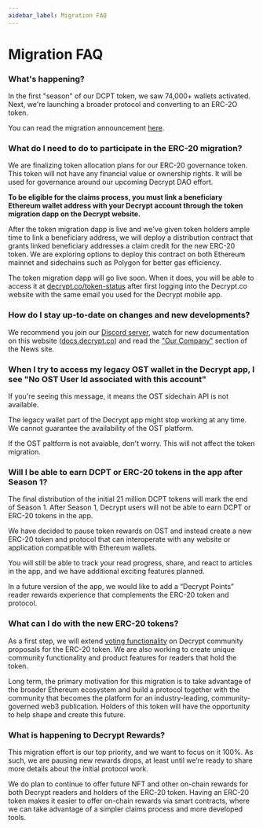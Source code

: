 ```yaml
---
aidebar_label: Migration FAQ
---
```


# Migration FAQ

### What's happening?

In the first "season" of our DCPT token, we saw 74,000+ wallets activated. Next, we're launching a broader protocol and converting to an ERC-2O token.

You can read the migration announcement [here](https://decrypt.co/75352/decrypt-reader-token-what-comes-next).

### What do I need to do to participate in the ERC-20 migration?

We are finalizing token allocation plans for our ERC-20 governance token. This token will not have any financial value or ownership rights. It will be used for governance around our upcoming Decrypt DAO effort.

**To be eligible for the claims process, you must link a beneficiary Ethereum wallet address with your Decrypt account through the token migration dapp on the Decrypt website.**

After the token migration dapp is live and we've given token holders ample time to link a beneficiary address, we will deploy a distribution contract that grants linked beneficiary addresses a claim credit for the new ERC-20 token. We are exploring options to deploy this contract on both Ethereum mainnet and sidechains such as Polygon for better gas efficiency.

The token migration dapp will go live soon. When it does, you will be able to access it at [decrypt.co/token-status](https://decrypt.co/token-status) after first logging into the Decrypt.co website with the same email you used for the Decrypt mobile app.

### How do I stay up-to-date on changes and new developments?

We recommend you join our [Discord server](https://decrypt.co/discord-invite), watch for new documentation on this website ([docs.decrypt.co](https://docs.decrypt.co)) and read the ["Our Company"](https://decrypt.co/news/decrypt) section of the News site.

### When I try to access my legacy OST wallet in the Decrypt app, I see "No OST User Id associated with this account"

If you're seeing this message, it means the OST sidechain API is not available. 

The legacy wallet part of the Decrypt app might stop working at any time. We cannot guarantee the availability of the OST platform.

If the OST paltform is not avaiable, don't worry. This will not affect the token migration.

### Will I be able to earn DCPT or ERC-20 tokens in the app after Season 1?

The final distribution of the initial 21 million DCPT tokens will mark the end of Season 1. After Season 1, Decrypt users will not be able to earn DCPT or ERC-20 tokens in the app. 

We have decided to pause token rewards on OST and instead create a new ERC-20 token and protocol that can interoperate with any website or application compatible with Ethereum wallets.

You will still be able to track your read progress, share, and react to articles in the app, and we have additional exciting features planned. 

In a future version of the app, we would like to add a “Decrypt Points” reader rewards experience that complements the ERC-20 token and protocol.

### What can I do with the new ERC-20 tokens?

As a first step, we will extend [voting functionality](https://vote.decrypt.co/) on Decrypt community proposals for the ERC-20 token. We are also working to create unique community functionality and product features for readers that hold the token.

Long term, the primary motivation for this migration is to take advantage of the broader Ethereum ecosystem and build a protocol together with the community that becomes the platform for an industry-leading, community-governed web3 publication. Holders of this token will have the opportunity to help shape and create this future.

### What is happening to Decrypt Rewards?

This migration effort is our top priority, and we want to focus on it 100%. As such, we are pausing new rewards drops, at least until we’re ready to share more details about the initial protocol work.

We do plan to continue to offer future NFT and other on-chain rewards for both Decrypt readers and holders of the ERC-20 token. Having an ERC-20 token makes it easier to offer on-chain rewards via smart contracts, where we can take advantage of a simpler claims process and more developed tools.

